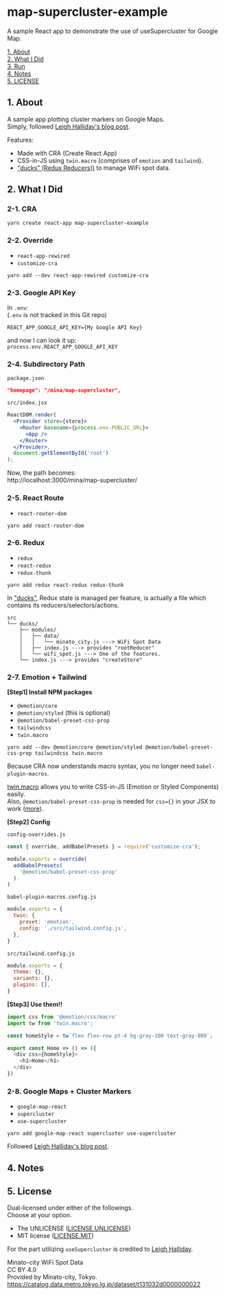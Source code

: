 # map-supercluster-example

A sample React app to demonstrate the use of useSupercluster for Google Map.

[1. About](#about)  
[2. What I Did](#what)  
[3. Run](#run)  
[4. Notes](#notes)  
[5. LICENSE](#license)  


<a id="about"></a>
## 1. About

A sample app plotting cluster markers on Google Maps.  
Simply, followed [Leigh Halliday's blog post](https://www.leighhalliday.com/google-maps-clustering).  

Features:

- Made with CRA (Create React App)
- CSS-in-JS using `twin.macro` (comprises of `emotion` and `tailwind`).
- ["ducks" (Redux Reducers))](https://github.com/erikras/ducks-modular-redux) to manage WiFi spot data.



<a id="what"></a>
## 2. What I Did

### 2-1. CRA

```shell
yarn create react-app map-supercluster-example
```

### 2-2. Override

- `react-app-rewired`
- `customize-cra`

```shell
yarn add --dev react-app-rewired customize-cra
```

### 2-3. Google API Key

In `.env`:  
(`.env` is not tracked in this Git repo)

```
REACT_APP_GOOGLE_API_KEY={My Google API Key}
```
and now I can look it up:  
`process.env.REACT_APP_GOOGLE_API_KEY`



### 2-4. Subdirectory Path

`package.json`
```json
"homepage": "/mina/map-supercluster",
```

`src/index.jsx`
```jsx
ReactDOM.render(
  <Provider store={store}>
    <Router basename={process.env.PUBLIC_URL}>
      <App />
    </Router>
  </Provider>,
  document.getElementById('root')
);
```

Now, the path becomes:  
http://localhost:3000/mina/map-supercluster/


### 2-5. React Route

- `react-router-dom`

```shell
yarn add react-router-dom
```

### 2-6. Redux

- `redux`
- `react-redux`
- `redux-thunk`

```shell
yarn add redux react-redux redux-thunk
```

In ["ducks"](https://github.com/erikras/ducks-modular-redux), Redux state is managed per feature, is actually a file which contains its reducers/selectors/actions.

```
src
└── ducks/
    ├── modules/
    │   ├── data/
    │   │   └── minato_city.js ---> WiFi Spot Data
    │   ├── index.js ---> provides "rootReducer"
    │   └── wifi_spot.js ---> One of the features.
    └── index.js ---> provides "createStore"
```

### 2-7. Emotion + Tailwind

**[Step1] Install NPM packages**  

- `@emotion/core`
- `@emotion/styled` (this is optional)
- `@emotion/babel-preset-css-prop`
- `tailwindcss`
- `twin.macro`

```shell
yarn add --dev @emotion/core @emotion/styled @emotion/babel-preset-css-prop tailwindcss twin.macro
```

Because CRA now understands macro syntax, you no longer need `babel-plugin-macros`.

[twin.macro](https://github.com/ben-rogerson/twin.macro) allows you to write CSS-in-JS (Emotion or Styled Components) easily.  
Also, `@emotion/babel-preset-css-prop` is needed for `css={}` in your JSX to work ([more](https://github.com/emotion-js/emotion/issues/1237)).


**[Step2] Config**  

`config-overrides.js`
```js
const { override, addBabelPresets } = require('customize-cra');

module.exports = override(
  addBabelPresets(
    '@emotion/babel-preset-css-prop'
  )
)
```

`babel-plugin-macros.config.js`
```js
module.exports = {
  twin: {
    preset: 'emotion',
    config: './src/tailwind.config.js',
  },
}
```

`src/tailwind.config.js`
```js
module.exports = {
  theme: {},
  variants: {},
  plugins: [],
}
```

**[Step3] Use them!!**  

```js
import css from '@emotion/css/macro'
import tw from 'twin.macro';

const homeStyle = tw`flex flex-row pt-4 bg-gray-100 text-gray-800`;

export const Home => () => ({
  <div css={homeStyle}>
    <h1>Home</h1>
  </div>
})
```


### 2-8. Google Maps + Cluster Markers

- `google-map-react`
- `supercluster`
- `use-supercluster`

```shell
yarn add google-map-react supercluster use-supercluster
```

Followed [Leigh Halliday's blog post](https://www.leighhalliday.com/google-maps-clustering).


<a id="notes"></a>
## 4. Notes


<a id="license"></a>
## 5. License

Dual-licensed under either of the followings.  
Choose at your option.

- The UNLICENSE ([LICENSE.UNLICENSE](LICENSE.UNLICENSE))
- MIT license ([LICENSE.MIT](LICENSE.MIT))

For the part utilizing `useSupercluster` is credited to [Leigh Halliday](https://www.leighhalliday.com/google-maps-clustering).

Minato-city WiFi Spot Data  
CC BY 4.0  
Provided by Minato-city, Tokyo.  
https://catalog.data.metro.tokyo.lg.jp/dataset/t131032d0000000022


